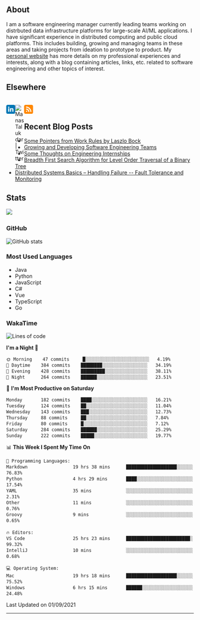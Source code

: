 ## About

I am a software engineering manager currently leading teams working on distrbuted data infrastructure platforms for large-scale AI/ML applications. I have significant experience in distributed computing and public cloud platforms. This includes building, growing and managing teams in these areas and taking projects from ideation to prototype to product. My [personal website](https://manastalukdar.github.io/) has more details on my professional experiences and interests, along with a blog containing articles, links, etc. related to software engineering and other topics of interest.

## Elsewhere

</br>

<a href="https://www.linkedin.com/in/manastalukdar" target="_blank">
  <img align="left" alt="Manas Talukdar | Linkedin" width="24px" src="https://raw.githubusercontent.com/edent/SuperTinyIcons/master/images/svg/linkedin.svg" />
</a>
<a href="https://www.twitter.com/manastalukdar" target="_blank">
  <img align="left" alt="Manas Talukdar | Twitter" width="24px" src="https://github.com/TheDudeThatCode/TheDudeThatCode/blob/master/Assets/Twitter.svg" />
</a>
<a href="https://manastalukdar.github.io/" target="_blank">
  <img align="left" alt="Manas Talukdar | Website" width="24px" src="https://github.com/edent/SuperTinyIcons/blob/master/images/svg/rss.svg" />
</a>

</br>

## Recent Blog Posts

<!-- BLOG:START -->
- [Some Pointers from Work Rules by Laszlo Bock](https://manastalukdar.github.io/blog/2020/01/25/work-rules-laszlo-bock-pointers/)
- [Growing and Developing Software Engineering Teams](https://manastalukdar.github.io/blog/2019/09/19/growing-developing-software-engineering-teams/)
- [Some Thoughts on Engineering Internships](https://manastalukdar.github.io/blog/2019/09/04/some-thoughts-on-engineering-internships/)
- [Breadth First Search Algorithm for Level Order Traversal of a Binary Tree](https://manastalukdar.github.io/blog/2019/08/29/breadth-first-search-binary-tree-level-order-traversal/)
- [Distributed Systems Basics – Handling Failure -- Fault Tolerance and Monitoring](https://manastalukdar.github.io/blog/2019/08/19/katemats-distributed-systems-fault-tolerance-monitoring/)
<!-- BLOG:END -->

## Stats

![](https://komarev.com/ghpvc/?username=manastalukdar)

### GitHub

![GitHub stats](https://github-readme-stats.vercel.app/api?username=manastalukdar&show_icons=true&hide_border=true&hide_rank=true&hide_title=true&icon_color=79ff97&text_color=cecac3&bg_color=4d4b4b)

### Most Used Languages

- Java
- Python
- JavaScript
- C#
- Vue
- TypeScript
- Go

<!--
![Top Langs](https://github-readme-stats.vercel.app/api/top-langs/?username=manastalukdar&layout=compact&hide_border=true&hide_title=true&icon_color=79ff97&text_color=cecac3&bg_color=4d4b4b)
-->

### WakaTime

<!--START_SECTION:waka-->
![Lines of code](https://img.shields.io/badge/From%20Hello%20World%20I%27ve%20Written-66866%20lines%20of%20code-blue)

**I'm a Night 🦉** 

```text
🌞 Morning    47 commits     █░░░░░░░░░░░░░░░░░░░░░░░░   4.19% 
🌆 Daytime    384 commits    ████████░░░░░░░░░░░░░░░░░   34.19% 
🌃 Evening    428 commits    █████████░░░░░░░░░░░░░░░░   38.11% 
🌙 Night      264 commits    ██████░░░░░░░░░░░░░░░░░░░   23.51%

```
📅 **I'm Most Productive on Saturday** 

```text
Monday       182 commits    ████░░░░░░░░░░░░░░░░░░░░░   16.21% 
Tuesday      124 commits    ██░░░░░░░░░░░░░░░░░░░░░░░   11.04% 
Wednesday    143 commits    ███░░░░░░░░░░░░░░░░░░░░░░   12.73% 
Thursday     88 commits     ██░░░░░░░░░░░░░░░░░░░░░░░   7.84% 
Friday       80 commits     █░░░░░░░░░░░░░░░░░░░░░░░░   7.12% 
Saturday     284 commits    ██████░░░░░░░░░░░░░░░░░░░   25.29% 
Sunday       222 commits    █████░░░░░░░░░░░░░░░░░░░░   19.77%

```


📊 **This Week I Spent My Time On** 

```text
💬 Programming Languages: 
Markdown                 19 hrs 38 mins      ███████████████████░░░░░░   76.83% 
Python                   4 hrs 29 mins       ████░░░░░░░░░░░░░░░░░░░░░   17.54% 
YAML                     35 mins             ░░░░░░░░░░░░░░░░░░░░░░░░░   2.31% 
Other                    11 mins             ░░░░░░░░░░░░░░░░░░░░░░░░░   0.76% 
Groovy                   9 mins              ░░░░░░░░░░░░░░░░░░░░░░░░░   0.65%

🔥 Editors: 
VS Code                  25 hrs 23 mins      ████████████████████████░   99.32% 
IntelliJ                 10 mins             ░░░░░░░░░░░░░░░░░░░░░░░░░   0.68%

💻 Operating System: 
Mac                      19 hrs 18 mins      ███████████████████░░░░░░   75.52% 
Windows                  6 hrs 15 mins       ██████░░░░░░░░░░░░░░░░░░░   24.48%

```


 Last Updated on 01/09/2021
<!--END_SECTION:waka-->

---

<!--

**manastalukdar/manastalukdar** is a ✨ _special_ ✨ repository because its `README.md` (this file) appears on your GitHub profile.

Here are some ideas to get you started:

- 🔭 I’m currently working on ...
- 🌱 I’m currently learning ...
- 👯 I’m looking to collaborate on ...
- 🤔 I’m looking for help with ...
- 💬 Ask me about ...
- 📫 How to reach me: ...
- 😄 Pronouns: ...
- ⚡ Fun fact: ...
-->
